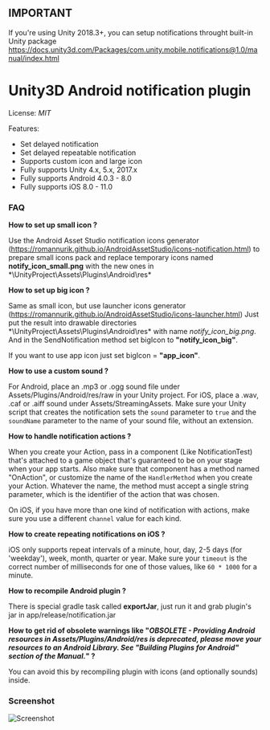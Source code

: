 ## IMPORTANT
If you're using Unity 2018.3+, you can setup notifications throught built-in Unity package
https://docs.unity3d.com/Packages/com.unity.mobile.notifications@1.0/manual/index.html


Unity3D Android notification plugin
=====
License: *MIT*

Features:
* Set delayed notification
* Set delayed repeatable notification
* Supports custom icon and large icon
* Fully supports Unity 4.x, 5.x, 2017.x
* Fully supports Android 4.0.3 - 8.0
* Fully supports iOS 8.0 - 11.0

### FAQ

**How to set up small icon ?**

Use the Android Asset Studio notification icons generator (https://romannurik.github.io/AndroidAssetStudio/icons-notification.html) to prepare small icons pack and replace temporary icons named **notify_icon_small.png** with the new ones in *\UnityProject\Assets\Plugins\Android\res\*

**How to set up big icon ?**

Same as small icon, but use launcher icons generator (https://romannurik.github.io/AndroidAssetStudio/icons-launcher.html)
Just put the result into drawable directories *\UnityProject\Assets\Plugins\Android\res\* with name *notify_icon_big.png*. And in the SendNotification method set bigIcon to **"notify_icon_big"**.

If you want to use app icon just set bigIcon = **"app_icon"**.

**How to use a custom sound ?**

For Android, place an .mp3 or .ogg sound file under Assets/Plugins/Android/res/raw in your Unity project. For iOS, place a .wav, .caf or .aiff sound under Assets/StreamingAssets. Make sure your Unity script that creates the notification sets the `sound` parameter to `true` and the `soundName` parameter to the name of your sound file, without an extension.

**How to handle notification actions ?**

When you create your Action, pass in a component (Like NotificationTest) that's attached to a game object that's guaranteed to be on your stage when your app starts. Also make sure that component has a method named "OnAction", or customize the name of the `HandlerMethod` when you create your Action. Whatever the name, the method must accept a single string parameter, which is the identifier of the action that was chosen.

On iOS, if you have more than one kind of notification with actions, make sure you use a different `channel` value for each kind.

**How to create repeating notifications on iOS ?**

iOS only supports repeat intervals of a minute, hour, day, 2-5 days (for 'weekday'), week, month, quarter or year. Make sure your `timeout` is the correct number of milliseconds for one of those values, like `60 * 1000` for a minute.

**How to recompile Android plugin ?**

There is special gradle task called **exportJar**, just run it and grab plugin's jar in app/release/notification.jar

**How to get rid of obsolete warnings like "*OBSOLETE - Providing Android resources in Assets/Plugins/Android/res is deprecated, please move your resources to an Android Library. See "Building Plugins for Android" section of the Manual.*" ?**

You can avoid this by recompiling plugin with icons (and optionally sounds) inside.

### Screenshot
![Screenshot](https://github.com/Agasper/unity-android-notifications/blob/master/screenshot.png?raw=true "Screenshot")

